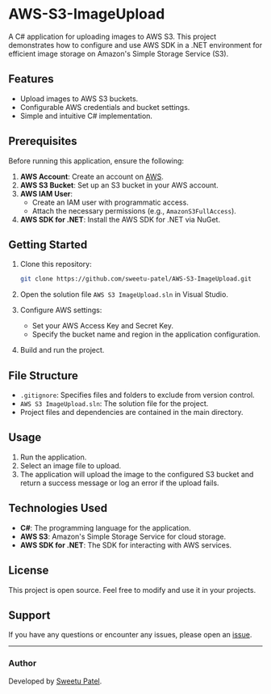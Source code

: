 # AWS-S3-ImageUpload

A C# application for uploading images to AWS S3. This project demonstrates how to configure and use AWS SDK in a .NET environment for efficient image storage on Amazon's Simple Storage Service (S3).

## Features

- Upload images to AWS S3 buckets.
- Configurable AWS credentials and bucket settings.
- Simple and intuitive C# implementation.

## Prerequisites

Before running this application, ensure the following:

1. **AWS Account**: Create an account on [AWS](https://aws.amazon.com/).
2. **AWS S3 Bucket**: Set up an S3 bucket in your AWS account.
3. **AWS IAM User**:
    - Create an IAM user with programmatic access.
    - Attach the necessary permissions (e.g., `AmazonS3FullAccess`).
4. **AWS SDK for .NET**: Install the AWS SDK for .NET via NuGet.

## Getting Started

1. Clone this repository:
    ```bash
    git clone https://github.com/sweetu-patel/AWS-S3-ImageUpload.git
    ```
2. Open the solution file `AWS S3 ImageUpload.sln` in Visual Studio.
3. Configure AWS settings:
    - Set your AWS Access Key and Secret Key.
    - Specify the bucket name and region in the application configuration.

4. Build and run the project.

## File Structure

- `.gitignore`: Specifies files and folders to exclude from version control.
- `AWS S3 ImageUpload.sln`: The solution file for the project.
- Project files and dependencies are contained in the main directory.

## Usage

1. Run the application.
2. Select an image file to upload.
3. The application will upload the image to the configured S3 bucket and return a success message or log an error if the upload fails.

## Technologies Used

- **C#**: The programming language for the application.
- **AWS S3**: Amazon's Simple Storage Service for cloud storage.
- **AWS SDK for .NET**: The SDK for interacting with AWS services.

## License

This project is open source. Feel free to modify and use it in your projects.

## Support

If you have any questions or encounter any issues, please open an [issue](https://github.com/sweetu-patel/AWS-S3-ImageUpload/issues).

---

### Author

Developed by [Sweetu Patel](https://github.com/sweetu-patel).
